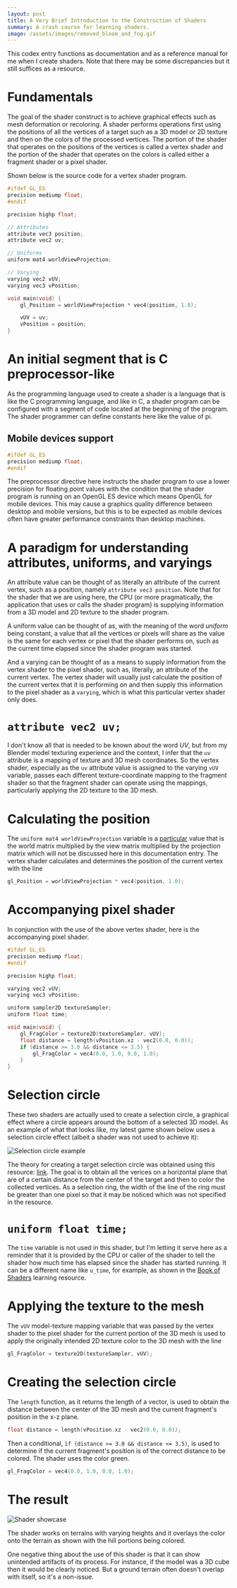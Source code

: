 ```yaml
---
layout: post
title: A Very Brief Introduction to the Construction of Shaders
summary: A crash course for learning shaders.
image: /assets/images/removed_bloom_and_fog.gif
---
```


This codex entry functions as documentation and as a reference manual for me when I create shaders. Note that there may be some discrepancies but it still suffices as a resource.

# Fundamentals

The goal of the shader construct is to achieve graphical effects such as mesh deformation or recoloring. A shader performs operations first using the positions of all the vertices of a target such as a 3D model or 2D texture and then on the colors of the processed vertices. The portion of the shader that operates on the positions of the vertices is called a vertex shader and the portion of the shader that operates on the colors is called either a fragment shader or a pixel shader.

Shown below is the source code for a vertex shader program.

```c
#ifdef GL_ES
precision mediump float;
#endif

precision highp float;

// Attributes
attribute vec3 position;
attribute vec2 uv;

// Uniforms
uniform mat4 worldViewProjection;

// Varying
varying vec2 vUV;
varying vec3 vPosition;

void main(void) {
    gl_Position = worldViewProjection * vec4(position, 1.0);

    vUV = uv;
    vPosition = position;
}
```

# An initial segment that is C preprocessor-like

As the programming language used to create a shader is a language that is like the C programming language, and like in C, a shader program can be configured with a segment of code located at the beginning of the program. The shader programmer can define constants here like the value of pi.

## Mobile devices support

```c
#ifdef GL_ES
precision mediump float;
#endif
```

The preprocessor directive here instructs the shader program to use a lower precision for floating point values with the condition that the shader program is running on an OpenGL ES device which means OpenGL for mobile devices. This may cause a graphics quality difference between desktop and mobile versions, but this is to be expected as mobile devices often have greater performance constraints than desktop machines.

# A paradigm for understanding attributes, uniforms, and varyings

An attribute value can be thought of as literally an attribute of the current vertex, such as a position, namely `attribute vec3 position`. Note that for the shader that we are using here, the CPU (or more pragmatically, the application that uses or calls the shader program) is supplying information from a 3D model and 2D texture to the shader program.

A uniform value can be thought of as, with the meaning of the word *uniform* being constant, a value that all the vertices or pixels will share as the value is the same for each vertex or pixel that the shader performs on, such as the current time elapsed since the shader program was started.

And a varying can be thought of as a means to supply information from the vertex shader to the pixel shader, such as, literally, an attribute of the current vertex. The vertex shader will usually just calculate the position of the current vertex that it is performing on and then supply this information to the pixel shader as a `varying`, which is what this particular vertex shader only does.

# `attribute vec2 uv;`

I don't know all that is needed to be known about the word *UV*, but from my Blender model texturing experience and the context, I infer that the `uv` attribute is a mapping of texture and 3D mesh coordinates. So the vertex shader, especially as the `uv` attribute value is assigned to the varying `vUV` variable, passes each different texture-coordinate mapping to the fragment shader so that the fragment shader can operate using the mappings, particularly applying the 2D texture to the 3D mesh.

# Calculating the position

The `uniform mat4 worldViewProjection` variable is a [particular](https://gamedevelopment.tutsplus.com/tutorials/building-shaders-with-babylonjs-and-webgl-theory-and-examples--cms-24146) value that is the world matrix multiplied by the view matrix multiplied by the projection matrix which will not be discussed here in this documentation entry. The vertex shader calculates and determines the position of the current vertex with the line

```c
gl_Position = worldViewProjection * vec4(position, 1.0);
```

# Accompanying pixel shader

In conjunction with the use of the above vertex shader, here is the accompanying pixel shader.

```c
#ifdef GL_ES
precision mediump float;
#endif

precision highp float;

varying vec2 vUV;
varying vec3 vPosition;

uniform sampler2D textureSampler;
uniform float time;

void main(void) {
    gl_FragColor = texture2D(textureSampler, vUV);
    float distance = length(vPosition.xz - vec2(0.0, 0.0));
    if (distance >= 3.0 && distance <= 3.5) {
        gl_FragColor = vec4(0.0, 1.0, 0.0, 1.0);
    }
}
```

# Selection circle

These two shaders are actually used to create a selection circle, a graphical effect where a circle appears around the bottom of a selected 3D model. As an example of what that looks like, my latest game shown below uses a selection circle effect (albeit a shader was not used to achieve it):

![Selection circle example](/assets/images/removed_bloom_and_fog.gif "An example of a selection circle")

The theory for creating a target selection circle was obtained using this resource: [link](https://gamedev.stackexchange.com/a/141846). The goal is to obtain all the verices on a horizontal plane that are of a certain distance from the center of the target and then to color the collected vertices. As a selection ring, the width of the line of the ring must be greater than one pixel so that it may be noticed which was not specified in the resource.

# `uniform float time;`

The `time` variable is not used in this shader, but I'm letting it serve here as a reminder that it is provided by the CPU or caller of the shader to tell the shader how much time has elapsed since the shader has started running. It can be a different name like `u_time`, for example, as shown in the [Book of Shaders](https://thebookofshaders.com/03/) learning resource.

# Applying the texture to the mesh

The `vUV` model-texture mapping variable that was passed by the vertex shader to the pixel shader for the current portion of the 3D mesh is used to apply the originally intended 2D texture color to the 3D mesh with the line

```c
gl_FragColor = texture2D(textureSampler, vUV);
```

# Creating the selection circle

The `length` function, as it returns the length of a vector, is used to obtain the distance between the center of the 3D mesh and the current fragment's position in the x-z plane.

```c
float distance = length(vPosition.xz - vec2(0.0, 0.0));
```

Then a conditional, `if (distance >= 3.0 && distance <= 3.5)`, is used to determine if the current fragment's position is of the correct distance to be colored. The shader uses the color green.

```c
gl_FragColor = vec4(0.0, 1.0, 0.0, 1.0);
```

# The result

![Shader showcase](/assets/images/selection_circle_shader.gif "Selection circle shader")

The shader works on terrains with varying heights and it overlays the color onto the terrain as shown with the hill portions being colored.

One negative thing about the use of this shader is that it can show unintended artifacts of its process. For instance, if the model was a 3D cube then it would be clearly noticed. But a ground terrain often doesn't overlap with itself, so it's a non-issue.